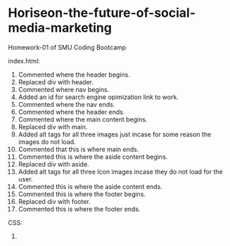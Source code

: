 # Horiseon-the-future-of-social-media-marketing
Homework-01 of SMU Coding Bootcamp

index.html: 

1. Commented where the header begins.
2. Replaced div with header.
3. Commented where nav begins.
4. Added an id for search engine opimization link to work.
5. Commented where the nav ends.
6. Commented where the header ends.
7. Commented where the main content begins.
8. Replaced div with main.
9. Added alt tags for all three images just incase for some reason the images do not load.
10. Commented that this is where main ends.
11. Commented this is where the aside content begins.
12. Replaced div with aside.
13. Added alt tags for all three Icon images incase they do not load for the user.
14. Commented this is where the aside content ends.
15. Commented this is where the footer begins.
16. Replaced div with footer.
17. Commented this is where the footer ends.



CSS:

1.